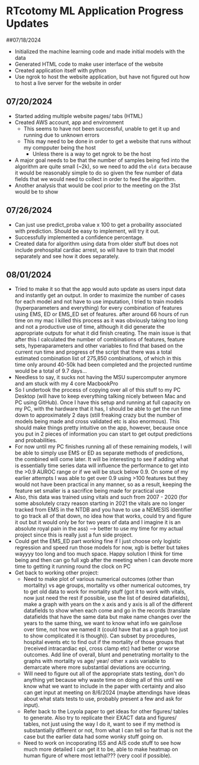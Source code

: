 # RTcotomy ML Application Progress Updates

##07/18/2024
- Initialized the machine learning code and made initial models with the data
- Generated HTML code to make user interface of the website
- Created application itself with python
- Use ngrok to host the website application, but have not figured out how to host a live server for the website in order

## 07/20/2024
- Started adding multiple website pages/ tabs (HTML)
- Created AWS account, app and environment
	- This seems to have not been successful, unable to get it up and running due to unknown errors
	- This may need to be done in order to get a website that runs without my compputer being the host
		- Unless there is a way to get ngrok to be the host
- A major goal needs to be that the number of samples being fed into the algorithm are quite small (~2k), so we need to add the `old data` because it would be reasonably simple to do so given the few number of data fields that we would need to collect in order to feed the algorithm.
- Another analysis that would be cool prior to the meeting on the 31st would be to show

## 07/26/2024
- Can just use predict_proba value x 100 to get a probaility associated with prediction. Should be easy to implement, will try it out.
- Successfully implemented a confidence percentage.
- Created data for algorithm using data from older stuff but does not include prehospital cardiac arrest, so will have to train that model separately and see how it does separately.

## 08/01/2024
- Tried to make it so that the app would auto update as users input data and instantly get an output. In order to maximize the number of cases for each model and not have to use imputation, I tried to train models (hyperparameters and everything) for every combination of features using EMS, ED or EMS_ED set of features. after around 66 hours of run time on my mac I killed this process as it was obviously taking too long and not a productive use of time, although it did generate the appropriate outputs for what it did finish creating. The main issue is that after this I calculated the number of combinations of features, feature sets, hyperaparameters and other variables to find that based on the current run time and progress of the script that there was a total estimated combination list of 275,850 combinations, of which in this time only around 40-50k had been completed and the projected runtime would be a total of 9.7 days...
- Needless to say, it sucks not having the MSU supercomputer anymore and am stuck with my 4 core MacbookPro
- So I undertook the process of copying over all of this stuff to my PC Desktop (will have to keep everything talking nicely between Mac and PC using GitHub). Once I have this setup and running at full capacity on my PC, with the hardware that it has, I should be able to get the run time down to approximately 2 days (still freaking crazy but the number of models being made and cross validated etc is also enormous). This should make things pretty intuitive on the app, however, because once you put in 2 pieces of information you can start to get output predictions and probabilities. 
- For now until my PC finishes running all of these remaining models, I will be able to simply use EMS or ED as separate methods of predictions, the combined will come later. It will be interesting to see if adding what is essentially time series data will influence the performance to get into the >0.9 AUROC range or if we will be stuck below 0.9. On some of my earlier attempts I was able to get over 0.9 using >100 features but they would not have been practical in any manner, so as a result, keeping the feature set smaller is a sacrifice being made for practical use
- Also, this data was trained using vitals and such from 2007 - 2020 (for some absolutely crazy reason starting in 2021 the vitals are no longer tracked from EMS in the NTDB and you have to use a NEMESIS identifier to go track all of that down, no idea how that works, could try and figure it out but it would only be for two years of data and I imagine it is an absolute royal pain in the ass) --> better to use my time for my actual project since this is really just a fun side project.
- Could get the EMS_ED part working fine if I just choose only logistic regression and speed run those models for now, xgb is better but takes wayyyy too long and too much space. Happy solution I think for time being and then can go full xgb after the meeting when I can devote more time to getting it running round the clock on PC
- Get back to working other project:
	- Need to make plot of various numerical outcomes (other than mortality) vs age groups, mortality vs other numerical outcomes, try to get old data to work for mortality stuff (got it to work with vitals, now just need the rest if possible, use the list of desired datafields), make a graph with years on the x axis and y axis is all of the different datafields to show when each come and go in the records (translate datafields that have the same data but make name changes over the years to the same thing, we want to know what info we gain/lose over time, not how we named it (could have that as a graph too just to show complicated it is though)). Can subset by procedures, hospital events etc to find out if the mortality of those groups that (received intracardiac epi, cross clamp etc) had better or worse outcomes. Add line of overall, blunt and penetrating mortality to the graphs with mortality vs age/ year/ other x axis variable to demarcate where more substantial deviations are occurring. 
	- Will need to figure out all of the appropriate stats testing, don't do anything yet because why waste time on doing all of this until we know what we  want to include in the paper with certainty and also can get input at meeting on 8/6/2024 (maybe attendings have ideas about what stats tests to use, probably present a few and ask for input).
	- Refer back to the Loyola paper to get ideas for other figures/ tables to generate. Also try to replicate their EXACT data and figures/ tables, not just using the way I do it, want to see if my method is substantially different or not, from what I can tell so far that is not the case but the earlier data had some wonky stuff going  on.
	- Need to work on incoporating ISS and AIS code stuff to see how much more detailed I can get it to be, able to make heatmap on human figure of where most lethal??? (very cool if possible).
